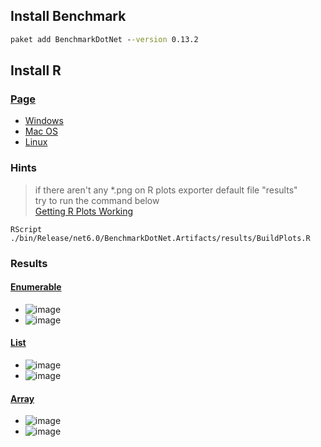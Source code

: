 ## Install Benchmark
```cmd
paket add BenchmarkDotNet --version 0.13.2
```

## Install R
### [Page](https://cran.csie.ntu.edu.tw/)
 - [Windows](https://cran.csie.ntu.edu.tw/)
 - [Mac OS](https://cran.csie.ntu.edu.tw/bin/macosx/)
 - [Linux](https://cran.csie.ntu.edu.tw/)
 
### Hints
> if there aren't any *.png on R plots exporter default file "results"  
> try to run the command below  
> [Getting R Plots Working](https://github.com/dotnet/BenchmarkDotNet/issues/567)

```RScript ./bin/Release/net6.0/BenchmarkDotNet.Artifacts/results/BuildPlots.R```

### Results
#### [Enumerable](https://github.com/frank90086/net.7.performance/tree/main/src/BenchmarkLogs/Enumerable)
 - ![image](https://github.com/frank90086/net.7.performance/blob/main/src/RPlots/net._7.performance.enumerable.barplot.png)
 - ![image](https://github.com/frank90086/net.7.performance/blob/main/src/RPlots/net._7.performance.%20enumerable.boxplot.png)
 
#### [List](https://github.com/frank90086/net.7.performance/tree/main/src/BenchmarkLogs/List)
 - ![image](https://github.com/frank90086/net.7.performance/blob/main/src/RPlots/net._7.performance.list.barplot.png)
 - ![image](https://github.com/frank90086/net.7.performance/blob/main/src/RPlots/net._7.performance.list.boxplot.png)
 
#### [Array](https://github.com/frank90086/net.7.performance/tree/main/src/BenchmarkLogs/Array)
 - ![image](https://github.com/frank90086/net.7.performance/blob/main/src/RPlots/net._7.performance.array.barplot.png)
 - ![image](https://github.com/frank90086/net.7.performance/blob/main/src/RPlots/net._7.performance.array.boxplot.png)
